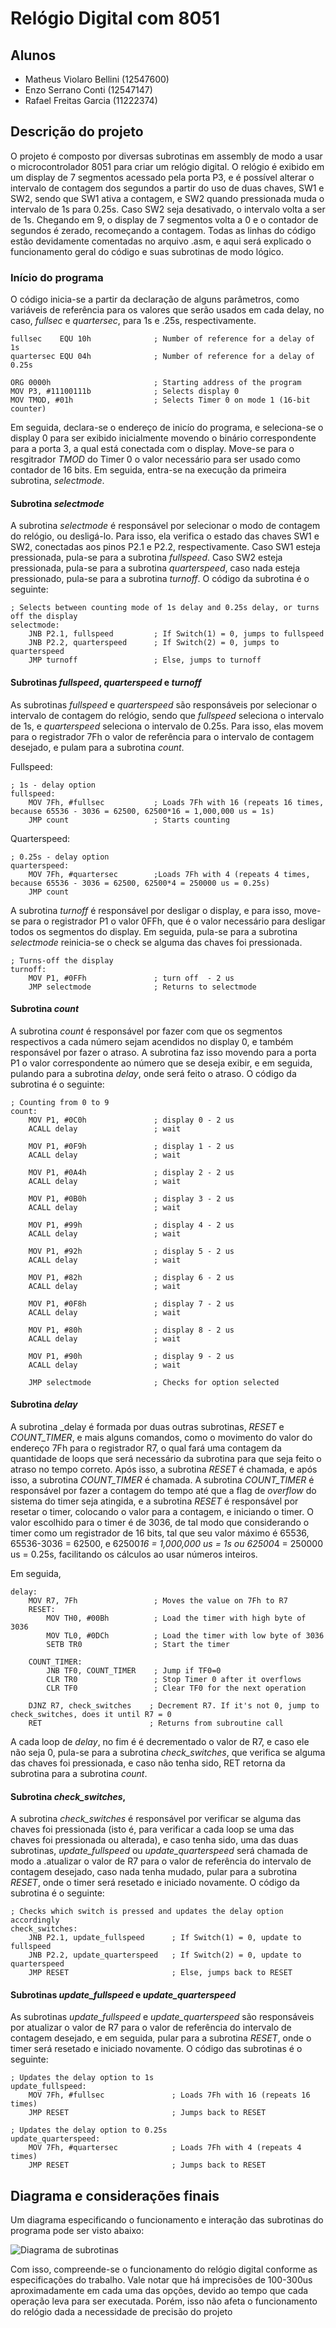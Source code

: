 # Relógio Digital com 8051

## Alunos
- Matheus Violaro Bellini (12547600)
- Enzo Serrano Conti (12547147)
- Rafael Freitas Garcia (11222374)

## Descrição do projeto

O projeto é composto por diversas subrotinas em assembly de modo a usar o microcontrolador 8051 para criar um relógio digital. O relógio é exibido em um display de 7 segmentos acessado pela porta P3, e é possível alterar o intervalo de contagem dos segundos a partir do uso de duas chaves, SW1 e SW2, sendo que SW1 ativa a contagem, e SW2 quando pressionada muda o intervalo de 1s para 0.25s. Caso SW2 seja desativado, o intervalo volta a ser de 1s. Chegando em 9, o display de 7 segmentos volta a 0 e o contador de segundos é zerado, recomeçando a contagem. Todas as linhas do código estão devidamente comentadas no arquivo .asm, e aqui será explicado o funcionamento geral do código e suas subrotinas de modo lógico.

### Início do programa

O código inicia-se a partir da declaração de alguns parâmetros, como variáveis de referência para os valores que serão usados em cada delay, no caso, _fullsec_ e _quartersec_, para 1s e .25s, respectivamente.

```
fullsec    EQU 10h     			; Number of reference for a delay of 1s
quartersec EQU 04h     			; Number of reference for a delay of 0.25s

ORG 0000h						; Starting address of the program
MOV P3, #11100111b     			; Selects display 0
MOV TMOD, #01h 					; Selects Timer 0 on mode 1 (16-bit counter)

```

Em seguida, declara-se o endereço de inicío do programa, e seleciona-se o display 0 para ser exibido inicialmente movendo o binário correspondente para a porta 3, a qual está conectada com o display. Move-se para o resgitrador _TMOD_ do Timer 0 o valor necessário para ser usado como contador de 16 bits. Em seguida, entra-se na execução da primeira subrotina, _selectmode_.

#### Subrotina _selectmode_

A subrotina _selectmode_ é responsável por selecionar o modo de contagem do relógio, ou desligá-lo. Para isso, ela verifica o estado das chaves SW1 e SW2, conectadas aos pinos P2.1 e P2.2, respectivamente. Caso SW1 esteja pressionada, pula-se para a subrotina _fullspeed_. Caso SW2 esteja pressionada, pula-se para a subrotina _quarterspeed_, caso nada esteja pressionado, pula-se para a subrotina _turnoff_. O código da subrotina é o seguinte:

```
; Selects between counting mode of 1s delay and 0.25s delay, or turns off the display
selectmode:
	JNB P2.1, fullspeed 		; If Switch(1) = 0,	jumps to fullspeed
	JNB P2.2, quarterspeed 		; If Switch(2) = 0, jumps to quarterspeed
	JMP turnoff					; Else, jumps to turnoff
```


#### Subrotinas _fullspeed_, _quarterspeed_ e _turnoff_

As subrotinas _fullspeed_ e _quarterspeed_ são responsáveis por selecionar o intervalo de contagem do relógio, sendo que _fullspeed_ seleciona o intervalo de 1s, e _quarterspeed_ seleciona o intervalo de 0.25s. Para isso, elas movem para o registrador 7Fh o valor de referência para o intervalo de contagem desejado, e pulam para a subrotina _count_.

Fullspeed:

```
; 1s - delay option
fullspeed:
	MOV 7Fh, #fullsec 			; Loads 7Fh with 16 (repeats 16 times, because 65536 - 3036 = 62500, 62500*16 = 1,000,000 us = 1s)
	JMP count        			; Starts counting
```

Quarterspeed:

```
; 0.25s - delay option
quarterspeed:
	MOV 7Fh, #quartersec 		;Loads 7Fh with 4 (repeats 4 times, because 65536 - 3036 = 62500, 62500*4 = 250000 us = 0.25s)
	JMP count
```

A subrotina _turnoff_  é responsável por desligar o display, e para isso, move-se para o registrador P1 o valor 0FFh, que é o valor necessário para desligar todos os segmentos do display. Em seguida, pula-se para a subrotina _selectmode_ reinicia-se o check se alguma das chaves foi pressionada.

```
; Turns-off the display
turnoff:
	MOV P1, #0FFh   			; turn off  - 2 us
	JMP selectmode  			; Returns to selectmode
```

#### Subrotina _count_

A subrotina _count_ é responsável por fazer com que os segmentos respectivos a cada número sejam acendidos no display 0, e também responsável por fazer o atraso. A subrotina faz isso movendo para a porta P1 o valor correspondente ao número que se deseja exibir, e em seguida, pulando para a subrotina _delay_, onde será feito o atraso. O código da subrotina é o seguinte:

```
; Counting from 0 to 9
count:
	MOV P1, #0C0h 				; display 0 - 2 us
	ACALL delay   				; wait      

	MOV P1, #0F9h 				; display 1 - 2 us
	ACALL delay   				; wait      

	MOV P1, #0A4h 				; display 2 - 2 us
	ACALL delay   				; wait      

	MOV P1, #0B0h 				; display 3 - 2 us
	ACALL delay   				; wait      

	MOV P1, #99h  				; display 4 - 2 us
	ACALL delay   				; wait      

	MOV P1, #92h  				; display 5 - 2 us
	ACALL delay   				; wait      

	MOV P1, #82h  				; display 6 - 2 us
	ACALL delay   				; wait      

	MOV P1, #0F8h 				; display 7 - 2 us
	ACALL delay   				; wait      

	MOV P1, #80h  				; display 8 - 2 us
	ACALL delay   				; wait      

	MOV P1, #90h  				; display 9 - 2 us
	ACALL delay   				; wait

    JMP selectmode   			; Checks for option selected
```

#### Subrotina _delay_

A subrotina _delay é formada por duas outras subrotinas, _RESET_ e _COUNT\_TIMER_, e mais alguns comandos, como o movimento do valor do endereço 7Fh para o registrador R7, o qual fará uma contagem da quantidade de loops que será necessário da subrotina para que seja feito o atraso no tempo correto. Após isso, a subrotina _RESET_ é chamada, e após isso, a subrotina _COUNT\_TIMER_ é chamada. A subrotina _COUNT\_TIMER_ é responsável por fazer a contagem do tempo até que a flag de _overflow_ do sistema do timer seja atingida, e a subrotina _RESET_ é responsável por resetar o timer, colocando o valor para a contagem, e iniciando o timer. O valor escolhido para o timer é de 3036, de tal modo que considerando o timer como um registrador de 16 bits, tal que seu valor máximo é 65536, 65536-3036 = 62500, e 62500*16 = 1,000,000 us = 1s ou  62500*4 = 250000 us = 0.25s, facilitando os cálculos ao usar números inteiros.

Em seguida, 

```
delay:							
	MOV R7, 7Fh					; Moves the value on 7Fh to R7
	RESET:
		MOV TH0, #00Bh 			; Load the timer with high byte of 3036
		MOV TL0, #0DCh 			; Load the timer with low byte of 3036
		SETB TR0 	   			; Start the timer

	COUNT_TIMER:
		JNB TF0, COUNT_TIMER  	; Jump if TF0=0
		CLR TR0 	    		; Stop Timer 0 after it overflows
		CLR TF0         		; Clear TF0 for the next operation

	DJNZ R7, check_switches    ; Decrement R7. If it's not 0, jump to check_switches, does it until R7 = 0
    RET                 	   ; Returns from subroutine call
```

A cada loop de _delay_, no fim é é decrementado o valor de R7, e caso ele não seja 0, pula-se para a subrotina _check\_switches_, que verifica se alguma das chaves foi pressionada, e caso não tenha sido, RET retorna da subrotina para a subrotina _count_.

#### Subrotina _check\_switches_,

A subrotina _check\_switches_ é responsável por verificar se alguma das chaves foi pressionada (isto é, para verificar a cada loop se uma das chaves foi pressionada ou alterada), e caso tenha sido, uma das duas subrotinas, _update\_fullspeed_ ou _update\_quarterspeed_ será chamada de modo a .atualizar o valor de R7 para o valor de referência do intervalo de contagem desejado, caso nada tenha mudado, pular para a subrotina _RESET_, onde o timer será resetado e iniciado novamente. O código da subrotina é o seguinte:

```
; Checks which switch is pressed and updates the delay option accordingly 
check_switches:
	JNB P2.1, update_fullspeed 		; If Switch(1) = 0,	update to fullspeed
	JNB P2.2, update_quarterspeed 	; If Switch(2) = 0, update to quarterspeed
	JMP RESET						; Else, jumps back to RESET
```

#### Subrotinas _update\_fullspeed_ e _update\_quarterspeed_


As subrotinas _update\_fullspeed_ e _update\_quarterspeed_ são responsáveis por atualizar o valor de R7 para o valor de referência do intervalo de contagem desejado, e em seguida, pular para a subrotina _RESET_, onde o timer será resetado e iniciado novamente. O código das subrotinas é o seguinte:

```
; Updates the delay option to 1s 
update_fullspeed:
	MOV 7Fh, #fullsec 				; Loads 7Fh with 16 (repeats 16 times)
	JMP RESET						; Jumps back to RESET
```

```
; Updates the delay option to 0.25s
update_quarterspeed:
	MOV 7Fh, #quartersec 			; Loads 7Fh with 4 (repeats 4 times)
	JMP RESET						; Jumps back to RESET
```


## Diagrama e considerações finais

Um diagrama especificando o funcionamento e interação das subrotinas do programa pode ser visto abaixo:

![Diagrama de subrotinas](https://github.com/MatheusVBellini/MicrocontrollerProgramming/blob/main/8051-DigitalClock/diagrama.png)

Com isso, compreende-se o funcionamento do relógio digital conforme as especificações do trabalho. Vale notar que há imprecisões de 100-300us aproximadamente em cada uma das opções, devido ao tempo que cada operação leva para ser executada. Porém, isso não afeta o funcionamento do relógio dada a necessidade de precisão do projeto